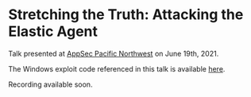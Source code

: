 # Stretching the Truth: Attacking the Elastic Agent

Talk presented at [AppSec Pacific Northwest](https://pnwcon.com/) on June 19th, 2021.

The Windows exploit code referenced in this talk is available [here](https://github.com/captainGeech42/InfELKtrationInject/tree/v7.10.1).

Recording available soon.
